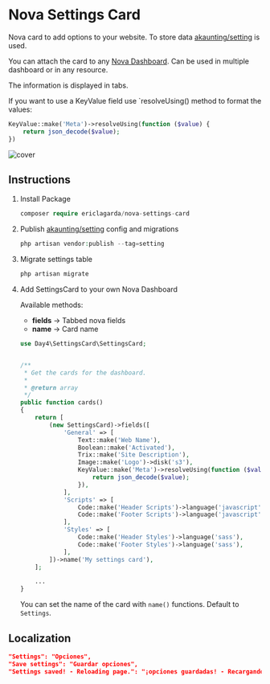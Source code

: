 
# Nova Settings Card


Nova card to add options to your website. To store data [akaunting/setting](https://github.com/akaunting/setting) is used.

You can attach the card to any [Nova Dashboard](https://nova.laravel.com/docs/2.0/customization/dashboards.html#default-dashboard). Can be used in multiple dashboard or in any resource.

The information is displayed in tabs.

If you want to use a KeyValue field use `resolveUsing() method to format the values:

```php
KeyValue::make('Meta')->resolveUsing(function ($value) {
	return json_decode($value);
})
```

![cover](https://user-images.githubusercontent.com/74367/68877274-17e05f00-0706-11ea-9690-2485ba896c41.png)


## Instructions

1. Install Package
	```php
	composer require ericlagarda/nova-settings-card
	```

2. Publish [akaunting/setting](https://github.com/akaunting/setting) config and migrations

	```php
	php artisan vendor:publish --tag=setting
	```

3. Migrate settings table
	```php
	php artisan migrate
	```

4. Add SettingsCard to your own Nova Dashboard

	Available methods:

	* **fields** -> Tabbed nova fields
	* **name** -> Card name


	```php
	use Day4\SettingsCard\SettingsCard;


	/**
     * Get the cards for the dashboard.
     *
     * @return array
     */
    public function cards()
    {
	    return [
	        (new SettingsCard)->fields([
	            'General' => [
	                Text::make('Web Name'),
	                Boolean::make('Activated'),
	                Trix::make('Site Description'),
	                Image::make('Logo')->disk('s3'),
	                KeyValue::make('Meta')->resolveUsing(function ($value) {
	                    return json_decode($value);
	                }),
	            ],
	            'Scripts' => [
	                Code::make('Header Scripts')->language('javascript'),
	                Code::make('Footer Scripts')->language('javascript'),
	            ],
	            'Styles' => [
	                Code::make('Header Styles')->language('sass'),
	                Code::make('Footer Styles')->language('sass'),
	            ],
	        ])->name('My settings card'),
	    ];

        ...
    }
    ```
    You can set the name of the card with `name()` functions. Default to `Settings`.

## Localization

```json
"Settings": "Opciones",
"Save settings": "Guardar opciones",
"Settings saved! - Reloading page.": "¡opciones guardadas! - Recargando la página..."
```
